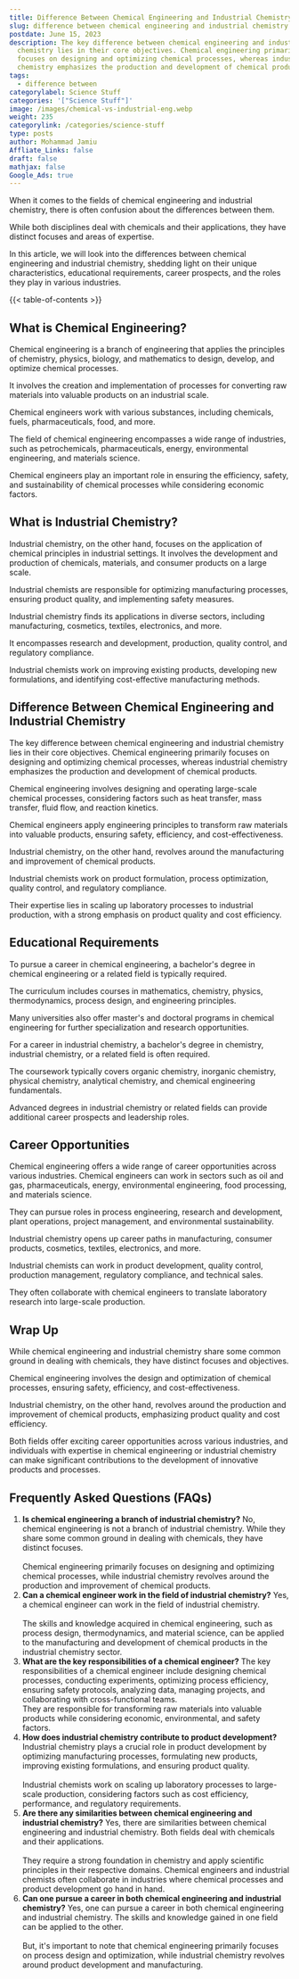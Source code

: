 ```yaml
---
title: Difference Between Chemical Engineering and Industrial Chemistry
slug: difference between chemical engineering and industrial chemistry
postdate: June 15, 2023
description: The key difference between chemical engineering and industrial
  chemistry lies in their core objectives. Chemical engineering primarily
  focuses on designing and optimizing chemical processes, whereas industrial
  chemistry emphasizes the production and development of chemical products.
tags:
  - difference between
categorylabel: Science Stuff
categories: '["Science Stuff"]'
image: /images/chemical-vs-industrial-eng.webp
weight: 235
categorylink: /categories/science-stuff
type: posts
author: Mohammad Jamiu
Affliate_Links: false
draft: false
mathjax: false
Google_Ads: true
---
```

When it comes to the fields of chemical engineering and industrial chemistry, there is often confusion about the differences between them. 

While both disciplines deal with chemicals and their applications, they have distinct focuses and areas of expertise. 

In this article, we will look into the differences between chemical engineering and industrial chemistry, shedding light on their unique characteristics, educational requirements, career prospects, and the roles they play in various industries.

{{< table-of-contents >}}

## **What is Chemical Engineering?**

Chemical engineering is a branch of engineering that applies the principles of chemistry, physics, biology, and mathematics to design, develop, and optimize chemical processes. 

It involves the creation and implementation of processes for converting raw materials into valuable products on an industrial scale. 

Chemical engineers work with various substances, including chemicals, fuels, pharmaceuticals, food, and more.

The field of chemical engineering encompasses a wide range of industries, such as petrochemicals, pharmaceuticals, energy, environmental engineering, and materials science. 

Chemical engineers play an important role in ensuring the efficiency, safety, and sustainability of chemical processes while considering economic factors.

## **What is Industrial Chemistry?**

Industrial chemistry, on the other hand, focuses on the application of chemical principles in industrial settings. It involves the development and production of chemicals, materials, and consumer products on a large scale. 

Industrial chemists are responsible for optimizing manufacturing processes, ensuring product quality, and implementing safety measures.

Industrial chemistry finds its applications in diverse sectors, including manufacturing, cosmetics, textiles, electronics, and more.

It encompasses research and development, production, quality control, and regulatory compliance. 

Industrial chemists work on improving existing products, developing new formulations, and identifying cost-effective manufacturing methods.

## **Difference Between Chemical Engineering and Industrial Chemistry**

The key difference between chemical engineering and industrial chemistry lies in their core objectives. Chemical engineering primarily focuses on designing and optimizing chemical processes, whereas industrial chemistry emphasizes the production and development of chemical products.

Chemical engineering involves designing and operating large-scale chemical processes, considering factors such as heat transfer, mass transfer, fluid flow, and reaction kinetics. 

Chemical engineers apply engineering principles to transform raw materials into valuable products, ensuring safety, efficiency, and cost-effectiveness.

Industrial chemistry, on the other hand, revolves around the manufacturing and improvement of chemical products. 

Industrial chemists work on product formulation, process optimization, quality control, and regulatory compliance. 

Their expertise lies in scaling up laboratory processes to industrial production, with a strong emphasis on product quality and cost efficiency.

## **Educational Requirements**

To pursue a career in chemical engineering, a bachelor's degree in chemical engineering or a related field is typically required. 

The curriculum includes courses in mathematics, chemistry, physics, thermodynamics, process design, and engineering principles. 

Many universities also offer master's and doctoral programs in chemical engineering for further specialization and research opportunities.

For a career in industrial chemistry, a bachelor's degree in chemistry, industrial chemistry, or a related field is often required. 

The coursework typically covers organic chemistry, inorganic chemistry, physical chemistry, analytical chemistry, and chemical engineering fundamentals. 

Advanced degrees in industrial chemistry or related fields can provide additional career prospects and leadership roles.

## **Career Opportunities**

Chemical engineering offers a wide range of career opportunities across various industries. Chemical engineers can work in sectors such as oil and gas, pharmaceuticals, energy, environmental engineering, food processing, and materials science. 

They can pursue roles in process engineering, research and development, plant operations, project management, and environmental sustainability.

Industrial chemistry opens up career paths in manufacturing, consumer products, cosmetics, textiles, electronics, and more. 

Industrial chemists can work in product development, quality control, production management, regulatory compliance, and technical sales. 

They often collaborate with chemical engineers to translate laboratory research into large-scale production.

## **Wrap Up**

While chemical engineering and industrial chemistry share some common ground in dealing with chemicals, they have distinct focuses and objectives. 

Chemical engineering involves the design and optimization of chemical processes, ensuring safety, efficiency, and cost-effectiveness. 

Industrial chemistry, on the other hand, revolves around the production and improvement of chemical products, emphasizing product quality and cost efficiency.

Both fields offer exciting career opportunities across various industries, and individuals with expertise in chemical engineering or industrial chemistry can make significant contributions to the development of innovative products and processes. 



## **Frequently Asked Questions (FAQs)**

1. **Is chemical engineering a branch of industrial chemistry?** No, chemical engineering is not a branch of industrial chemistry. While they share some common ground in dealing with chemicals, they have distinct focuses. \
   \
   Chemical engineering primarily focuses on designing and optimizing chemical processes, while industrial chemistry revolves around the production and improvement of chemical products.
2. **Can a chemical engineer work in the field of industrial chemistry?** Yes, a chemical engineer can work in the field of industrial chemistry. \
   \
   The skills and knowledge acquired in chemical engineering, such as process design, thermodynamics, and material science, can be applied to the manufacturing and development of chemical products in the industrial chemistry sector.
3. **What are the key responsibilities of a chemical engineer?** The key responsibilities of a chemical engineer include designing chemical processes, conducting experiments, optimizing process efficiency, ensuring safety protocols, analyzing data, managing projects, and collaborating with cross-functional teams. \
   They are responsible for transforming raw materials into valuable products while considering economic, environmental, and safety factors.
4. **How does industrial chemistry contribute to product development?** Industrial chemistry plays a crucial role in product development by optimizing manufacturing processes, formulating new products, improving existing formulations, and ensuring product quality. \
   \
   Industrial chemists work on scaling up laboratory processes to large-scale production, considering factors such as cost efficiency, performance, and regulatory requirements.
5. **Are there any similarities between chemical engineering and industrial chemistry?** Yes, there are similarities between chemical engineering and industrial chemistry. Both fields deal with chemicals and their applications. \
   \
   They require a strong foundation in chemistry and apply scientific principles in their respective domains. Chemical engineers and industrial chemists often collaborate in industries where chemical processes and product development go hand in hand.
6. **Can one pursue a career in both chemical engineering and industrial chemistry?** Yes, one can pursue a career in both chemical engineering and industrial chemistry. The skills and knowledge gained in one field can be applied to the other. \
   \
   But, it's important to note that chemical engineering primarily focuses on process design and optimization, while industrial chemistry revolves around product development and manufacturing.